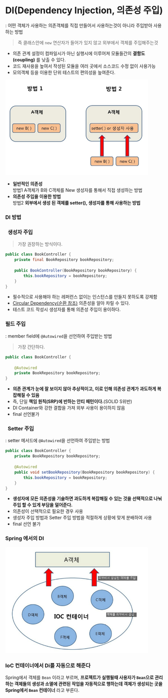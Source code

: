 # DI(Dependency Injection, 의존성 주입)
: 어떤 객체가 사용하는 의존객체를 직접 만들어서 사용하는것이 아니라 주입받아 사용하는 방법  
>즉 클래스안에 `new` 연산자가 들어가 있지 않고 외부에서 객체를 주입해주는것
- 의존 관계 설정이 컴파일시가 아닌 실행시에 이루어져 모듈들간의 **결함도(coupling)** 를 낮출 수 있다.
- 코드 재사용을 높여서 작성된 모듈을 여러 곳에서 소스코드 수정 없이 사용가능
- 모의객체 등을 이용한 단위 테스트의 편의성을 높여준다.

<img width=450px src=./img/DIway.jpg>

- **일반적인 의존성**  
    방법1 A객체가 B와 C객체를 New 생성자를 통해서 직접 생성하는 방법
- **의존성 주입을 이용한 방법**  
    방법2 **외부에서 생성 된 객체를 setter(), 생성자를 통해 사용하는 방법**  

### DI 방법
### &nbsp; 생성자 주입
> 가장 권장하는 방식이다.
```java
public class BookController {
    private final BookRepository bookRepository;

    public BookController(BookRepository bookRepository) {
        this.bookRepository = bookRepository;
    }
}
```
- 필수적으로 사용해야 하는 레퍼런스 없이는 인스턴스를 만들지 못하도록 강제함
- [Circular Dependency(순환 참조)](why-field-injection) 의존성을 알아 차릴 수 있다.
- 테스트 코드 작성시 생성자를 통해 의존성 주입이 용이하다.

### 필드 주입
: member field에 `@Autowired`을 선언하여 주입받는 방법
> 가장 간단하다.
```java
public class BookController {

    @Autowired
    private BookRepository bookRepository;
}
```
- **의존 관계가 눈에 잘 보이지 않아 추상적이고, 이로 인해 의존성 관계가 과도하게 복잡해질 수 있음**
- 즉, 단일 **책임 원칙(SRP)에 반하는 안티 패턴이다.**(SOLID S위반)
- DI Container와 강한 결합을 가져 외부 사용이 용이하지 않음
- final 선언불가

### &nbsp; Setter 주입
: setter 메서드에 `@Autowired`을 선언하여 주입받는 방법
```java
public class BookController {
    private BookRepository bookRepository;

    @Autowired
    public void setBookRepository(BookRepository bookRepository) {
        this.bookRepository = bookRepository;
    }
}
```
- **생성자에 모든 의존성을 기술하면 과도하게 복잡해질 수 있는 것을 선택적으로 나눠 주입 할 수 있게 부담을 덜어준다.**
- 의존성이 선택적으로 필요한 경우 사용
- 생성자 주입 방법과 Setter 주입 방법을 적절하게 상황에 맞게 분배하여 사용
- final 선언 불가

### Spring 에서의 DI
<img width=450px src=./img/SpringDI.jpg>

### IoC 컨테이너에서 Di를 자동으로 해준다
Spring에서 객체를 `Bean` 이라고 부르며, **프로젝트가 실행될때 사용자가 `Bean`으로 관리하는 객체들의 생성과 소멸에 관련된 작업을 자동적으로 행하는데 객체가 생성되는 곳을 Spring에서 `Bean` 컨테이너** 라고 부른다.